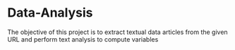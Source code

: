 # Data-Analysis
The objective of this project is to extract textual data articles from the given URL and perform text analysis to compute variables
